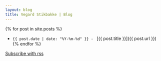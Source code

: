 ```yaml
---
layout: blog
title: Vegard Stikbakke | Blog
---
```


{% for post in site.posts %}
- `{{ post.date | date: "%Y-%m-%d" }} - ` [{{ post.title }}]({{ post.url }}) {% endfor %}

[Subscribe with rss](/feed.xml)
